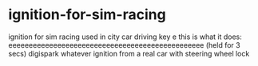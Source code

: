 # ignition-for-sim-racing

ignition for sim racing
used in city car driving
key e
this is what it does:
eeeeeeeeeeeeeeeeeeeeeeeeeeeeeeeeeeeeeeeeeeeeeeee (held for 3 secs)
digispark whatever
ignition from a real car with steering wheel lock
